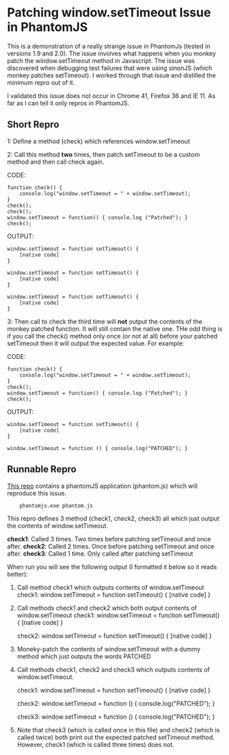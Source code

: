 # Patching window.setTimeout Issue in PhantomJS

This is a demonstration of a really strange issue in PhantomJs (tested in versions 1.9 and 2.0). The issue involves what happens when you monkey patch the window.setTimeout method in Javascript. The issue was discovered when debugging test failures that were using sinonJS (which monkey patches setTimeout). I worked through that issue and distilled the minimum repro out of it. 

I validated this issue does not occur in Chrome 41, Firefox 36 and IE 11. As far as I can tell it only repros in PhantomJS.


## Short Repro

1: Define a method (check) which references window.setTimeout

2: Call this method __two__ times, then patch setTimeout to be a custom method and then call check again.

CODE:
```
function check() {
    console.log("window.setTimeout = " + window.setTimeout);
}
check();
check();
window.setTimeout = function() { console.log ("Patched"); }
check();
```

OUTPUT:
```
window.setTimeout = function setTimeout() {
    [native code]
}

window.setTimeout = function setTimeout() {
    [native code]
}

window.setTimeout = function setTimeout() {
    [native code]
}
```


3: Then call to check the third time will __not__ output the contents of the monkey patched function. It will still contain the native one. THe odd thing is if you call the check() method only once (or not at all) before your patched setTimeout then it will output the expected value. For example:

CODE:
```
function check() {
    console.log("window.setTimeout = " + window.setTimeout);
}
check();
window.setTimeout = function() { console.log ("Patched"); }
check();
```

OUTPUT:
```
window.setTimeout = function setTimeout() {
    [native code]
}

window.setTimeout = function () { console.log("PATCHED"); }
```


## Runnable Repro

[This repo](https://github.com/mmanela/phantomjs_settimeout_issue) contains a phantomJS application (phantom.js) which will reproduce this issue. 


```
	phantomjs.exe phantom.js
```

This repro defines 3 method (check1, check2, check3) all which just output the contents of window.setTimeout. 

__check1__: Called 3 times. Two times before patching setTimeout and once after.
__check2__: Called 2 times. Once before patching setTimeout and once after.
__check3__: Called 1 time.  Only called after patching setTimeout

When run you will see the following output (I formatted it below so it reads better):

1. Call method check1 which outputs contents of window.setTimeout
	check1: window.setTimeout = function setTimeout() {
	    [native code]
	}

2. Call methods check1 and check2 which both output contents of window.setTimeout
	check1: window.setTimeout = function setTimeout() {
	    [native code]
	}

	check2: window.setTimeout = function setTimeout() {
	    [native code]
	}

3. Moneky-patch the contents of window.setTimeout with a dummy method which just outputs the words PATCHED

4. Call methods check1, check2 and check3 which outputs contents of window.setTimeout.

	check1: window.setTimeout = function setTimeout() {
	    [native code]
	}

	check2: window.setTimeout = function () { console.log("PATCHED"); }

	check3: window.setTimeout = function () { console.log("PATCHED"); }


5. Note that check3 (which is called once in this file) and check2 (which is called twice) both print out the expected patched setTimeout method.
 However, check1 (which is called three times) does not.
